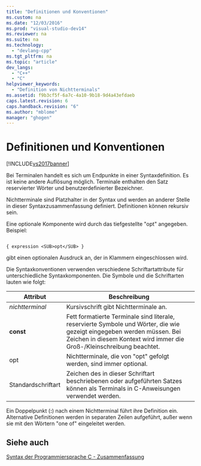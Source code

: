 ```yaml
---
title: "Definitionen und Konventionen"
ms.custom: na
ms.date: "12/03/2016"
ms.prod: "visual-studio-dev14"
ms.reviewer: na
ms.suite: na
ms.technology: 
  - "devlang-cpp"
ms.tgt_pltfrm: na
ms.topic: "article"
dev_langs: 
  - "C++"
  - "C"
helpviewer_keywords: 
  - "Definition von Nichtterminals"
ms.assetid: f9b3cf5f-6a7c-4a10-9b18-9d4a43efdaeb
caps.latest.revision: 6
caps.handback.revision: "6"
ms.author: "mblome"
manager: "ghogen"
---
```

# Definitionen und Konventionen
[!INCLUDE[vs2017banner](../assembler/inline/includes/vs2017banner.md)]

Bei Terminalen handelt es sich um Endpunkte in einer Syntaxdefinition.  Es ist keine andere Auflösung möglich.  Terminale enthalten den Satz reservierter Wörter und benutzerdefinierter Bezeichner.  
  
 Nichtterminale sind Platzhalter in der Syntax und werden an anderer Stelle in dieser Syntaxzusammenfassung definiert.  Definitionen können rekursiv sein.  
  
 Eine optionale Komponente wird durch das tiefgestellte "opt" angegeben.  Beispiel:  
  
```  
  
{ expression <SUB>opt</SUB> }  
```  
  
 gibt einen optionalen Ausdruck an, der in Klammern eingeschlossen wird.  
  
 Die Syntaxkonventionen verwenden verschiedene Schriftartattribute für unterschiedliche Syntaxkomponenten.  Die Symbole und die Schriftarten lauten wie folgt:  
  
|Attribut|Beschreibung|  
|--------------|------------------|  
|*nichtterminal*|Kursivschrift gibt Nichtterminale an.|  
|**const**|Fett formatierte Terminale sind literale, reservierte Symbole und Wörter, die wie gezeigt eingegeben werden müssen.  Bei Zeichen in diesem Kontext wird immer die Groß\-\/Kleinschreibung beachtet.|  
|opt|Nichtterminale, die von "opt" gefolgt werden, sind immer optional.|  
|Standardschriftart|Zeichen des in dieser Schriftart beschriebenen oder aufgeführten Satzes können als Terminals in C\-Anweisungen verwendet werden.|  
  
 Ein Doppelpunkt \(**:**\) nach einem Nichtterminal führt ihre Definition ein.  Alternative Definitionen werden in separaten Zeilen aufgeführt, außer wenn sie mit den Wörtern "one of" eingeleitet werden.  
  
## Siehe auch  
 [Syntax der Programmiersprache C \- Zusammenfassung](../c-language/c-language-syntax-summary.md)